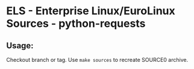 # ELS - Enterprise Linux/EuroLinux Sources - python-requests
 
## Usage:
  Checkout branch or tag. Use `make sources` to recreate  SOURCE0 archive.

